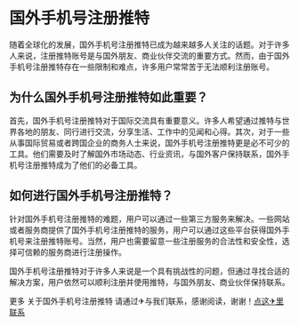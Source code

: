 # 国外手机号注册推特

随着全球化的发展，国外手机号注册推特已成为越来越多人关注的话题。对于许多人来说，注册推特账号是与国外朋友、商业伙伴交流的重要方式。然而，由于国外手机号注册推特存在一些限制和难点，许多用户常常苦于无法顺利注册账号。

## 为什么国外手机号注册推特如此重要？

首先，国外手机号注册推特对于国际交流具有重要意义。许多人希望通过推特与世界各地的朋友、同行进行交流，分享生活、工作中的见闻和心得。其次，对于一些从事国际贸易或者跨国企业的商务人士来说，国外手机号注册推特更是必不可少的工具。他们需要及时了解国外市场动态、行业资讯，与国外客户保持联系，国外手机号注册推特成为了他们的必备工具。

## 如何进行国外手机号注册推特？

针对国外手机号注册推特的难题，用户可以通过一些第三方服务来解决。一些网站或者服务商提供了国外手机号注册推特的服务，用户可以通过这些平台获得国外手机号来注册推特账号。当然，用户也需要留意一些注册服务的合法性和安全性，选择可信赖的服务商进行注册操作。

国外手机号注册推特对于许多人来说是一个具有挑战性的问题，但通过寻找合适的解决方案，用户依然可以顺利注册并使用推特，与国外朋友、商业伙伴保持联系。

更多 关于国外手机号注册推特 请通过✈与我们联系，感谢阅读，谢谢！[点这✈里联系](https://add.k02.cc)
